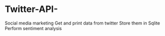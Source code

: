 # Twitter-API-
Social media marketing 
Get and print data from twitter
Store them in Sqlite
Perform sentiment analysis
